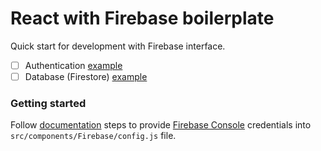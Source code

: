 # React with Firebase boilerplate

Quick start for development with Firebase interface.

- [ ] Authentication [example]()
- [ ] Database (Firestore) [example]()

### Getting started

Follow [documentation](https://firebase.google.com/docs/web/setup) steps to provide [Firebase Console](https://console.firebase.google.com/) credentials into `src/components/Firebase/config.js` file.

